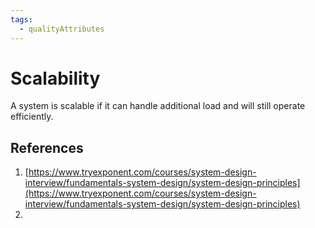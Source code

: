 ```yaml
---
tags:
  - qualityAttributes
---
```

# **Scalability**
A system is scalable if it can handle additional load and will still operate efficiently.
## References
1. [https://www.tryexponent.com/courses/system-design-interview/fundamentals-system-design/system-design-principles](https://www.tryexponent.com/courses/system-design-interview/fundamentals-system-design/system-design-principles)
2. 
